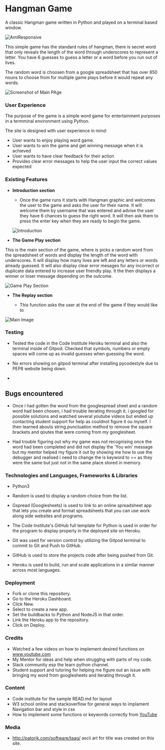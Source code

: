# Hangman Game

A classic Hangman game written in Python and played on a terminal based window. 

![AmIResponsive](assets/images/)

This simple game has the standard rules of hangman, there is  secret word that only reveals the length of the word through underscores to represent a letter. You have 6 guesses to guess a letter or a word before you run out of lives.

The random word is choosen from a google spreadsheet that has over 850 nouns to choose from for multiple game plays before it would repeat any words. 

![Screenshot of Main PAge](/assets/images/)

### User Experience

The purpose of the game is a simple word game for entertainment purposes in a termminal environment using Python. 

The site is designed with user experience in mind: 

- User wants to enjoy playing word game.
- User wants to win the game and get winning message when it is achieved
- User wants to have clear feedback for their action
- Provides clear error messages to help the user input the correct values expected

### Existing Features

- __Introduction section__

  - Once the game runs it starts with Hangman graphic and welcomes the user to the game and asks the user for their name. It will welcome them by username that was entered and advise the user they have 6 chances to guess the right word.  It will then ask them to press the enter key when they are ready to begin the game.

  ![Introduction](/assets/images/)

- __The Game Play section__

This is the main section of the game, where is picks a random word from the spreadsheet of words and display the length of the word with underscores. It will display how many lives are left and any letters or words already guessed. It will also display clear error mesages for any incorrect or duplicate data entered to increase user friendly play.
It the then displays a winner or loser message depending on the outcome.

![Game Play Section](/assets/images/)

- __The Replay section__

  - This function asks the user at the end of the game if they would like to

![Main Image](/assets/images/)

### Testing 

- Tested the code in the Code Institute Heroku terminal and also the terminal inside of Gitpod.
Checked that symbols, numbers or empty spaces will come up as invalid guesses when guessing the word.

- No errors showing on gitpod terminal after installing pycodestyle due to PEP8 website being down.

- 

## Bugs encountered
- Once i had gotten the word from the googlespread sheet and a random word had been chosen, i had trouble iterating through it. i googled for possible solutions and watched several youtube videos but ended up contacting student support for help as couldnot figure it ou myself. I then learned abouts string.punctuation method to remove the square brackets and qoutes that were coming from my googlesheet.

- Had trouble figuring out why my game was not recognising once the word had been completed and did not display the 'You win' message but my mentor helped my figure it out by showing me how to use the debugger and realised i need to change the is keyword to == as they were the same but just not in the same place stored in memory.

### Technologies and Languages, Frameworks & Libraries

- Python3

- Random is used to display a random choice from the list.

- Gspread (Googlesheets) is used  to link to an online spreadsheet app that lets you create and format spreadsheets that you can use work along side websites and programs.

- The Code Institute's GitHub full template for Python is used in order for the program to display properly in the deployed site on Heroku.

- Git was used for version control by utilizing the Gitpod terminal to commit to Git and Push to GitHub.

- GitHub is used to store the projects code after being pushed from Git.

- Heroku is used to build, run and scale applications in a similar manner across most languages.

### Deployment

- Fork or clone this repository.
- Go to the Heroku Dashboard.
- Click New.
- Select to create a new app.
- Set the buildbacks to Python and NodeJS in that order.
- Link the Heroku app to the repository.
- Click on Deploy.
 
### Credits 
- Watched a few videos on how to implement desired functions on www.youtube.com
- My Mentor for ideas and help when strugglng with parts of my code.
- Slack community esp the learn python channel.
- Student support and tutoring for helping me figure out an issue with bringing my word from googlesheets and iterating through it.

### Content 

- Code institute for the sample READ.md for layout
- W3 school online and stackoverflow for general ways to implament Navigation bar and style in css
- How to implement some functions or keywords correctly from [YouTube](https://www.youtube.com/watch?v=x0VcigW9kN0&ab_channel=OpenJavaScript)


### Media

 - http://patorjk.com/software/taag/ ascii art for title was created on this site.